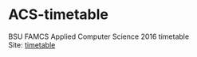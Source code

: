 # ACS-timetable
BSU FAMCS Applied Computer Science 2016 timetable<br>
Site: <a href="http://xn--80aah1baigic.xn--90ais/">timetable</a>
